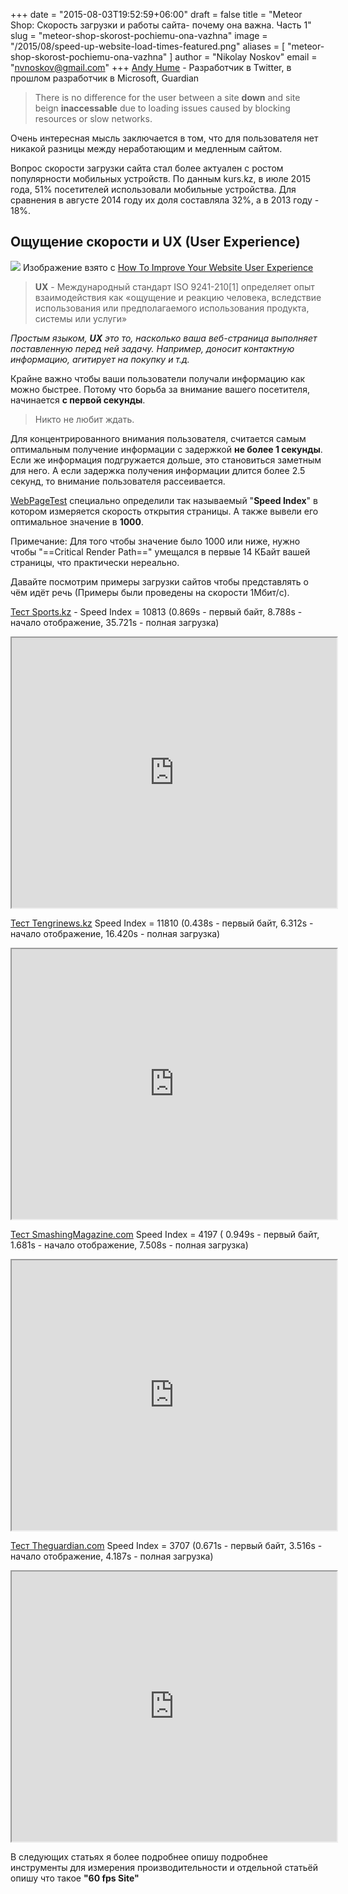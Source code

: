 +++
date = "2015-08-03T19:52:59+06:00"
draft = false
title = "Meteor Shop: Скорость загрузки и работы сайта- почему она важна. Часть 1"
slug = "meteor-shop-skorost-pochiemu-ona-vazhna"
image = "/2015/08/speed-up-website-load-times-featured.png"
aliases = [
	"meteor-shop-skorost-pochiemu-ona-vazhna"
]
author = "Nikolay Noskov"
email = "nvnoskov@gmail.com"
+++
[Andy Hume](https://twitter.com/andyhume) - Разработчик в Twitter, в прошлом разработчик в Microsoft, Guardian
> There is no difference for the user between a site **down** and site beign **inaccessable** due to loading issues caused by blocking resources or slow networks.

Очень интересная мысль заключается в том, что для пользователя нет никакой разницы между неработающим и медленным сайтом.

Вопрос скорости загрузки сайта стал более актуален с ростом популярности мобильных устройств.
По данным kurs.kz, в июле 2015 года, 51% посетителей использовали мобильные устройства. Для сравнения в августе 2014 году их доля составляла 32%, а в 2013 году - 18%. 

<div id="chart_div"></div>

## Ощущение скорости и UX (User Experience)
![](/images/2015/08/ux_5_components_cover-1080x675.jpg)
Изображение взято с [How To Improve Your Website User Experience](http://kleurvision.com/improve-your-website-user-experience/)
> **UX** - Международный стандарт ISO 9241-210[1] определяет опыт взаимодействия как «ощущение и реакцию человека, вследствие использования или предполагаемого использования продукта, системы или услуги»

*Простым языком, **UX** это то, насколько ваша веб-страница выполняет поставленную перед ней задачу. Например, доносит контактную информацию, агитирует на покупку и т.д.*

Крайне важно чтобы ваши пользователи получали информацию как можно быстрее.   Потому что борьба за внимание вашего посетителя, начинается **с первой секунды**.

> Никто не любит ждать.

Для концентрированного внимания пользователя, считается самым оптимальным получение информации с задержкой **не более 1 секунды**. Если же информация подгружается дольше, это становиться заметным для него. А если задержка получения информации длится более 2.5 секунд, то внимание пользователя рассеивается.

[WebPageTest](http://www.webpagetest.org/) специально определили так называемый "**Speed Index**" в котором измеряется скорость открытия страницы.
А также вывели его оптимальное значение в **1000**.

Примечание: Для того чтобы значение было 1000 или ниже, нужно чтобы "==Critical Render Path=="  умещался в первые 14 КБайт вашей страницы, что практически нереально.

Давайте посмотрим примеры загрузки сайтов чтобы представлять о чём идёт речь (Примеры были проведены на скорости 1Мбит/с).

[Тест Sports.kz](http://www.webpagetest.org/result/150803_9Q_PKR/) - Speed Index = 10813 (0.869s - первый байт, 8.788s - начало отображение, 35.721s	 - полная загрузка)
<iframe src="http://www.webpagetest.org/video/view.php?id=150803_9Q_PKR.1.0&embed=1&width=520&height=432" width="520" height="432"></iframe>

[Тест Tengrinews.kz](http://www.webpagetest.org/result/150803_SS_PCH/) Speed Index = 11810 (0.438s	 - первый байт, 6.312s - начало отображение, 16.420s	 - полная загрузка)
<iframe src="http://www.webpagetest.org/video/view.php?id=150803_SS_PCH.1.0&embed=1&width=520&height=432" width="520" height="432"></iframe>

[Тест SmashingMagazine.com](http://www.webpagetest.org/result/150803_10_Q0Z/) Speed Index = 4197 (	0.949s		 - первый байт, 1.681s - начало отображение, 7.508s	 - полная загрузка)
<iframe src="http://www.webpagetest.org/video/view.php?id=150803_10_Q0Z.1.0&embed=1&width=520&height=432" width="520" height="432"></iframe>

[Тест Theguardian.com](http://www.webpagetest.org/result/150803_K8_Q2E/) Speed Index = 3707	 (0.671s - первый байт, 	3.516s - начало отображение, 4.187s	 - полная загрузка)
<iframe src="http://www.webpagetest.org/video/view.php?id=150803_K8_Q2E.1.0&embed=1&width=520&height=432" width="520" height="432"></iframe>


В следующих статьях я более подробнее опишу подробнее инструменты для измерения производительности и отдельной статьёй опишу что такое **"60 fps Site"**

<script type="text/javascript" src="https://www.google.com/jsapi"></script>

<script type="text/javascript">
google.load('visualization', '1', {packages: ['corechart', 'line']});
google.setOnLoadCallback(drawBasic);

function drawBasic() {

      var data = new google.visualization.DataTable();
      data.addColumn('number', 'X');
      data.addColumn('number', 'Desktop');
      data.addColumn('number', 'Mobile');


      data.addRows([
        [2013, 76.93, 23.07],   
        [2014, 62.70, 37.30],   
        [2015, 48.79, 51.21],   
      ]);

      var options = {
        hAxis: {
          title: 'Год'
        },
        vAxis: {
          title: '% Пользователей'
        }
      };

      var chart = new google.visualization.LineChart(document.getElementById('chart_div'));

      chart.draw(data, options);
    }
</script>